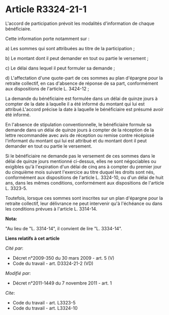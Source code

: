 # Article R3324-21-1

L'accord de participation prévoit les modalités d'information de chaque bénéficiaire. 

Cette information porte notamment sur :

a) Les sommes qui sont attribuées au titre de la participation ;

b) Le montant dont il peut demander en tout ou partie le versement ;

c) Le délai dans lequel il peut formuler sa demande ;

d) L'affectation d'une quote-part de ces sommes au plan d'épargne pour la retraite collectif, en cas d'absence de réponse de
sa part, conformément aux dispositions de l'article L. 3424-12 ;

La demande du bénéficiaire est formulée dans un délai de quinze jours à compter de la date à laquelle il a été informé du
montant qui lui est attribué.L'accord précise la date à laquelle le bénéficiaire est présumé avoir été informé. 

En l'absence de stipulation conventionnelle, le bénéficiaire formule sa demande dans un délai de quinze jours à compter de la
réception de la lettre recommandée avec avis de réception ou remise contre récépissé l'informant du montant qui lui est
attribué et du montant dont il peut demander en tout ou partie le versement. 

Si le bénéficiaire ne demande pas le versement de ces sommes dans le délai de quinze jours mentionné ci-dessus, elles ne sont
négociables ou exigibles qu'à l'expiration d'un délai de cinq ans à compter du premier jour du cinquième mois suivant
l'exercice au titre duquel les droits sont nés, conformément aux dispositions de l'article L. 3324-10, ou d'un délai de huit
ans, dans les mêmes conditions, conformément aux dispositions de l'article L. 3323-5.

Toutefois, lorsque ces sommes sont inscrites sur un plan d'épargne pour la retraite collectif, leur délivrance ne peut
intervenir qu'à l'échéance ou dans les conditions prévues à l'article L. 3314-14.

**Nota:**

"Au lieu de "L. 3314-14", il convient de lire "L. 3334-14".

**Liens relatifs à cet article**

_Cité par_:

  - Décret n°2009-350 du 30 mars 2009 - art. 5 (V)
  - Code du travail - art. D3324-21-2 (VD)

_Modifié par_:

  - Décret n°2011-1449 du 7 novembre 2011 - art. 1

_Cite_:

  - Code du travail - art. L3323-5
  - Code du travail - art. L3324-10
